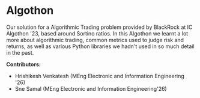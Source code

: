 # Algothon

Our solution for a Algorithmic Trading problem provided by BlackRock at IC Algothon '23, based around Sortino ratios. In this Algothon we learnt a lot more about algorithmic trading, common metrics used to judge risk and returns, as well as various Python libraries we hadn't used in so much detail in the past.

**Contributors:**

- Hrishikesh Venkatesh (MEng Electronic and Information Engineering '26)
- Sne Samal (MEng Electronic and Information Engineering'26)